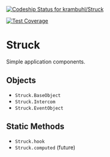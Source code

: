 [![Codeship Status for krambuhl/Struck](https://www.codeship.io/projects/7523e550-f6c5-0131-01be-1a80b5692fb9/status)](https://www.codeship.io/projects/28529)

[![Test Coverage](https://codeclimate.com/github/krambuhl/Struck/badges/coverage.svg)](https://codeclimate.com/github/krambuhl/Struck)

Struck
======

Simple application components.  

Objects
---

- ``Struck.BaseObject``
- ``Struck.Intercom``
- ``Struck.EventObject``

Static Methods
---

- ``Struck.hook``
- ``Struck.computed`` (future)
